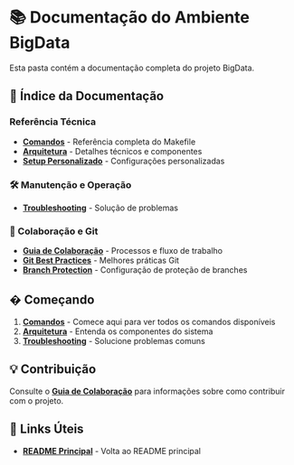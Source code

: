 # 📚 Documentação do Ambiente BigData

Esta pasta contém a documentação completa do projeto BigData.

## 📑 Índice da Documentação

###  Referência Técnica
- **[Comandos](commands.md)** - Referência completa do Makefile
- **[Arquitetura](architecture.md)** - Detalhes técnicos e componentes
- **[Setup Personalizado](setup-personalizado.md)** - Configurações personalizadas

### 🛠️ Manutenção e Operação
- **[Troubleshooting](troubleshooting.md)** - Solução de problemas

### 🤝 Colaboração e Git
- **[Guia de Colaboração](collaboration-guide.md)** - Processos e fluxo de trabalho
- **[Git Best Practices](git-best-practices.md)** - Melhores práticas Git
- **[Branch Protection](branch-protection.md)** - Configuração de proteção de branches

## � Começando

1. **[Comandos](commands.md)** - Comece aqui para ver todos os comandos disponíveis
2. **[Arquitetura](architecture.md)** - Entenda os componentes do sistema
3. **[Troubleshooting](troubleshooting.md)** - Solucione problemas comuns

## 💡 Contribuição

Consulte o **[Guia de Colaboração](collaboration-guide.md)** para informações sobre como contribuir com o projeto.

## 🔗 Links Úteis

- **[README Principal](../README.md)** - Volta ao README principal